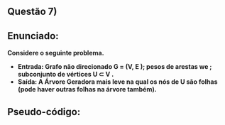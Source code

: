 ## Questão 7)

## Enunciado:

__Considere o seguinte problema.__

* __Entrada: Grafo não direcionado G = (V, E ); pesos de arestas we ; subconjunto de vértices U ⊂ V .__
* __Saída: A Árvore Geradora mais leve na qual os nós de U são folhas (pode haver outras folhas na árvore também).__


## Pseudo-código:

```

```

